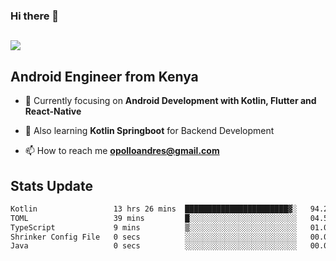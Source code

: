 ### Hi there 👋
<h2 align="left"><img src="https://readme-typing-svg.herokuapp.com?color='blue'&lines=I'm+Andrew+Opollo😊;Welcome+to+my+Github😜"> </h2>

## Android Engineer from Kenya


- 🌱 Currently focusing on **Android Development with Kotlin, Flutter and React-Native**

- 🔭 Also learning **Kotlin Springboot** for Backend Development

- 📫 How to reach me **opolloandres@gmail.com**


## Stats Update
<!--START_SECTION:waka-->

```txt
Kotlin                 13 hrs 26 mins  ███████████████████████▓░   94.26 %
TOML                   39 mins         █░░░░░░░░░░░░░░░░░░░░░░░░   04.59 %
TypeScript             9 mins          ▒░░░░░░░░░░░░░░░░░░░░░░░░   01.09 %
Shrinker Config File   0 secs          ░░░░░░░░░░░░░░░░░░░░░░░░░   00.05 %
Java                   0 secs          ░░░░░░░░░░░░░░░░░░░░░░░░░   00.00 %
```

<!--END_SECTION:waka-->



